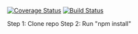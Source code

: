 [![Coverage Status](https://coveralls.io/repos/github/AbakirH/Abakir_Hanna_IS219_Calculator/badge.svg?branch=main)](https://coveralls.io/github/AbakirH/Abakir_Hanna_IS219_Calculator?branch=main)
[![Build Status](https://travis-ci.com/AbakirH/Abakir_Hanna_IS219_Calculator.svg?branch=master)](https://travis-ci.com/AbakirH/Abakir_Hanna_IS219_Calculator.svg?branch=master)

Step 1:  Clone repo
Step 2:  Run "npm install"